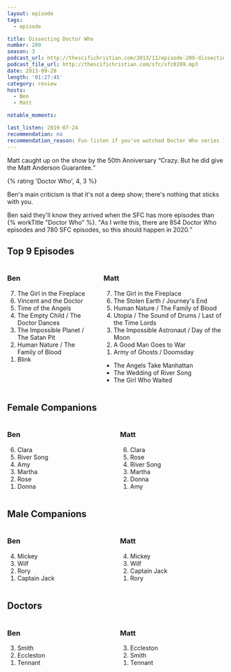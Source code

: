 ```yaml
---
layout: episode
tags:
  - episode

title: Dissecting Doctor Who
number: 209 
season: 3
podcast_url: http://thescifichristian.com/2013/11/episode-209-dissecting-doctor-who/
podcast_file_url: http://thescifichristian.com/sfc/sfc0209.mp3
date: 2013-09-28
length: '01:27:45'
category: review
hosts:
  - Ben
  - Matt

notable_moments:

last_listen: 2019-07-24
recommendation: no
recommendation_reason: Fun listen if you've watched Doctor Who series 1-7, otherwise you can skip. 
---
```

Matt caught up on the show by the 50th Anniversary <q class="archivist inline">Crazy. But he did give the Matt Anderson Guarantee.</q>

{% rating 'Doctor Who', 4, 3 %}

Ben's main criticism is that it's not a deep show; there's nothing that sticks with you.

Ben said they'll know they arrived when the SFC has more episodes than {% workTitle "Doctor Who" %}. <q class="archivist inline">As I write this, there are 854 Doctor Who episodes and 780 SFC episodes, so this should happen in 2020.</q>

<div class="top-five">
  <h2 class="has-text-centered">Top 9 Episodes</h2>
  <div class="columns">
    <div class="column ben">
      <h3>Ben</h3>
      <ol reversed>
        <li>The Girl in the Fireplace
        <li>Vincent and the Doctor
        <li>Time of the Angels
        <li>The Empty Child / The Doctor Dances
        <li>The Impossible Planet / The Satan Pit
        <li>Human Nature / The Family of Blood
        <li>Blink
      </ol>
    </div>
    <div class="column matt">
      <h3>Matt</h3>
      <ol reversed>
        <li>The Girl in the Fireplace
        <li>The Stolen Earth / Journey's End
        <li>Human Nature / The Family of Blood
        <li>Utopia / The Sound of Drums / Last of the Time Lords
        <li>The Impossible Astronaut / Day of the Moon
        <li>A Good Man Goes to War
        <li>Army of Ghosts / Doomsday
      </ol>
      <ul class="runner-ups">
        <li>The Angels Take Manhattan
        <li>The Wedding of River Song
        <li>The Girl Who Waited
      </ul>
    </div>
  </div>
</div>

<div class="top-five">
  <h2 class="has-text-centered">Female Companions</h2>
  <div class="columns">
    <div class="column ben">
      <h3>Ben</h3>
      <ol reversed>
        <li>Clara
        <li>River Song
        <li>Amy
        <li>Martha
        <li>Rose
        <li>Donna
      </ol>
    </div>
    <div class="column matt">
      <h3>Matt</h3>
      <ol reversed>
        <li>Clara
        <li>Rose
        <li>River Song
        <li>Martha
        <li>Donna
        <li>Amy
      </ol>
    </div>
  </div>
</div>

<div class="top-five">
  <h2 class="has-text-centered">Male Companions</h2>
  <div class="columns">
    <div class="column ben">
      <h3>Ben</h3>
      <ol reversed>
        <li>Mickey
        <li>Wilf 
        <li>Rory
        <li>Captain Jack
      </ol>
    </div>
    <div class="column matt">
      <h3>Matt</h3>
      <ol reversed>
        <li>Mickey
        <li>Wilf 
        <li>Captain Jack
        <li>Rory 
      </ol>
    </div>
  </div>
</div>

<div class="top-five">
  <h2 class="has-text-centered">Doctors</h2>
  <div class="columns">
    <div class="column ben">
      <h3>Ben</h3>
      <ol reversed>
        <li>Smith
        <li>Eccleston 
        <li>Tennant
      </ol>
    </div>
    <div class="column matt">
      <h3>Matt</h3>
      <ol reversed>
        <li>Eccleston 
        <li>Smith
        <li>Tennant
      </ol>
    </div>
  </div>
</div>